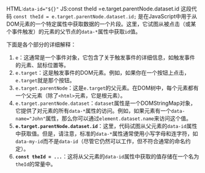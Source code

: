 #
HTML:`data-id="${}"`
JS:const theId =e.target.parentNode.dataset.id
这段代码 `const theId = e.target.parentNode.dataset.id;` 是在JavaScript中用于从DOM元素的一个特定属性中获取数据的一个片段。这里，它试图从被点击（或某个事件触发）的元素的父节点的`data-*`属性中获取`id`值。

下面是各个部分的详细解释：
1. `e`：这通常是一个事件对象，它包含了关于触发事件的详细信息，如触发事件的元素、鼠标位置等。
2. `e.target`：这是触发事件的DOM元素。例如，如果你在一个按钮上点击，`e.target`就是那个按钮。
3. `e.target.parentNode`：这是`e.target`的父元素。在DOM树中，每个元素都有一个父元素（除了`<html>`元素，它是根元素）。
4. `e.target.parentNode.dataset`：`dataset`属性是一个DOMStringMap对象，它提供了对元素的所有`data-*`属性的访问。例如，如果元素有一个`data-name="John"`属性，那么你可以通过`element.dataset.name`来访问这个值。
5. **`e.target.parentNode.dataset.id`**：这里，代码试图从父元素的`data-id`属性中获取值。但是，请注意，标准的`data-*`属性通常使用小写字母和连字符，如`data-my-id`而不是`data-id`（尽管它仍然可以工作，但不符合通常的命名约定）。
6. **`const theId = ...`**：这将从父元素的`data-id`属性中获取的值存储在一个名为`theId`的常量中。
